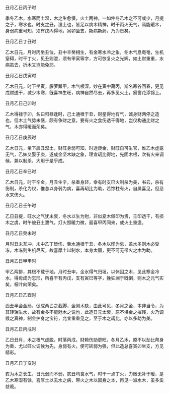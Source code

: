 丑月乙日丙子时

季冬乙木，水寒而土湿，木之生愈慑，火土两神，一如仲冬乙木之不可或少，月提之子，寒水也，时支之丑，湿土也，皆足以病木精神，时干丙火无气，焉能暖木，身弱病重可知，须有戊丙得地，寅卯坐支，斯病斯葯，乃为贵矣。

丑月乙日丁丑时

乙木日元，月时丙坐丑位，丑中辛癸相生，有金寒水冷之象，冬木气息奄奄，生机窒碍，时干丁火，见丑则泄，须有甲寅等字，方可恢复火之光辉，如土财重重，水病虽去，折木又岂能免耶。

丑月乙日戊寅时

乙木日元，时下坐寅，籐萝繫甲，木气根深，妙在寅中藏丙，斯名寒谷回春，更见戊财透干，减少木寒，旣喜神生旺，病神自然尽去，再多见火土，奚啻花添锦上。

丑月乙日己卯时

乙木得禄于卯，名曰归禄逢时，己土通根于丑，财星得地有气，诚身财两停之造也，但木土气势未惬，颇有争财之意，要有火之食伤透干得地，岂仅构通比财之气，木亦得暖而荣矣。

丑月乙日庚辰时

乙木日元，坐下辰丑湿土，财旺身弱可知，时透庚金，财旺自可生官，惟乙木虚露无气，乙妹又娶于庚，遂成金坚木缺之象，理宜刧比得地，先固木根，次有火来调候，兼以制杀，大用于是乎成。

丑月乙日辛巳时

乙木日元，时干辛金，月丑生辛，杀重身轻，幸有时支巳火制杀为美，书云，杀有伤制，杀化为权，惟总以身弱为病，喜再刧比为助，若馀柱有火，自属喜见，但忌水来伤火。

丑月乙日壬午时

乙日丑提，旺水之气犹未衰，冬水以生为尅，非似夏木佩印为贵，壬印透干，有损木之虞，时午被丑土泄气，灯火照暖力微，最喜甲丙同来，或火土重逢。

丑月乙日癸未时

月时丑未互冲，未中乙丁皆伤，癸水通根于丑，冬木以印为忌，盖水多则木必受冻，木冻则生机尽灭，故喜厚土以制水，本身太弱，更不可无带火之木为助。

丑月乙日甲申时

甲乙两排，其根不载于地，月时丑申，金水得气归垣，以休囚之木，见此寒金冷水，得毋成为忘形，所喜干有丙戊，支有寅巳等字，挽狂澜于旣倒，则木之元气实矣，枝叶向荣矣。

丑月乙日乙酉时

酉丑半会金局，促成两乙之截脚，金刚木缺，由此可见，冬月之金，本非当令，为其转辗生水，故有金多不能尅木之说也，此造日元太衰，原不堪金之摧残，火乃调候之真神，制金护身之宝符，允宜重重见之，至于木之刼比，亦以多助为美。

丑月乙日丙戌时

乙日丑月，木之根气虚脱，时落丙戌，财赖伤助更旺，冬月乙木，原不以劫比帮身为重，尤以旺火调候为先，身弱有火，便可转弱为强，但此造总喜寅卯坐支，方见精彩。

丑月乙日丁亥时

亥为木之长生，日元弱而不弱，亥丑均含水气，时干一点丁火，力微无补于暖，是乙木寒湿有馀，喜厚土以去水之病，带火之木以固身之本，再见一派水木，虽多奚益哉。

